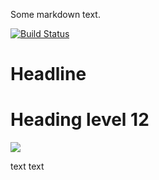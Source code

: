 Some markdown text.

[![Build Status](http://213.136.81.227:8080/buildStatus/icon?job=my_first_test_job?style=plastic)](http://213.136.81.227:8080/buildStatus/icon?job=my_first_test_job)

# Headline

<h1>Heading level 12</h1>

<a href='http://213.136.81.227:8080/job/my_first_test_job'><img src='http://213.136.81.227:8080/buildStatus/icon?job=my_first_test_job'></a>

text text 
